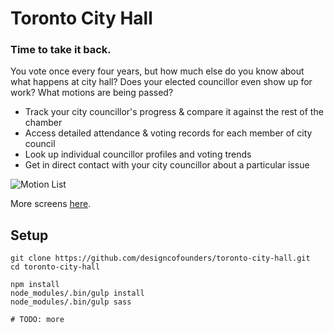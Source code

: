 # Toronto City Hall #
### Time to take it back. ###

You vote once every four years, but how much else do you know about what happens at city hall? Does your elected councillor even show up for work? What motions are being passed?

- Track your city councillor's progress & compare it against the rest of the chamber
- Access detailed attendance & voting records for each member of city council
- Look up individual councillor profiles and voting trends
- Get in direct contact with your city councillor about a particular issue

![Motion List](https://raw.githubusercontent.com/designcofounders/toronto-city-hall/master/screens/motion_list.png)

More screens [here](https://github.com/designcofounders/toronto-city-hall/tree/master/screens).

## Setup

```
git clone https://github.com/designcofounders/toronto-city-hall.git
cd toronto-city-hall

npm install
node_modules/.bin/gulp install
node_modules/.bin/gulp sass

# TODO: more
```
